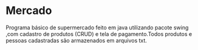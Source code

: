 # Mercado
Programa básico de supermercado feito em java utilizando pacote swing ,com cadastro de produtos (CRUD) e tela de pagamento.Todos produtos e pessoas cadastradas são armazenados em arquivos txt.
